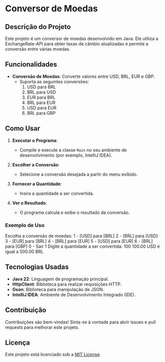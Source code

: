 # Conversor de Moedas

## Descrição do Projeto

Este projeto é um conversor de moedas desenvolvido em Java. Ele utiliza a ExchangeRate-API para obter taxas de câmbio atualizadas e permite a conversão entre várias moedas.

## Funcionalidades

- **Conversão de Moedas**: Converte valores entre USD, BRL, EUR e GBP.
  - Suporta as seguintes conversões:
    1. USD para BRL
    2. BRL para USD
    3. EUR para BRL
    4. BRL para EUR
    5. USD para EUR
    6. BRL para GBP

## Como Usar

1. **Executar o Programa**:
   - Compile e execute a classe `Main` no seu ambiente de desenvolvimento (por exemplo, IntelliJ IDEA).

2. **Escolher a Conversão**:
   - Selecione a conversão desejada a partir do menu exibido.

3. **Fornecer a Quantidade**:
   - Insira a quantidade a ser convertida.

4. **Ver o Resultado**:
   - O programa calcula e exibe o resultado da conversão.

### Exemplo de Uso

Escolha a conversão de moedas:
1 - [USD] para [BRL]
2 - [BRL] para [USD]
3 - [EUR] para [BRL]
4 - [BRL] para [EUR]
5 - [USD] para [EUR]
6 - [BRL] para [GBP]
0 - Sair
1
Digite a quantidade a ser convertida: 100
100.00 USD é igual a 500.00 BRL


## Tecnologias Usadas

- **Java 22**: Linguagem de programação principal.
- **HttpClient**: Biblioteca para realizar requisições HTTP.
- **Gson**: Biblioteca para manipulação de JSON.
- **IntelliJ IDEA**: Ambiente de Desenvolvimento Integrado (IDE).

## Contribuição

Contribuições são bem-vindas! Sinta-se à vontade para abrir issues e pull requests para melhorar este projeto.

## Licença

Este projeto está licenciado sob a [MIT License](LICENSE).


